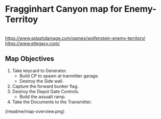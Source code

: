 # Fragginhart Canyon map for Enemy-Territoy 

<br> https://www.splashdamage.com/games/wolfenstein-enemy-territory/
<br> https://www.etlegacy.com/

## Map Objectives
1. Take keycard to Generator.
   - Build CP to spawn at tranmitter garage. 
   - Destroy the Side wall.
2. Capture the forward bunker flag.
3. Destroy the Depot Gate Controls.
   - Build the assualt ramp.
4. Take the Documents to the Transmitter.

 

(/readme/map-overview.png)


